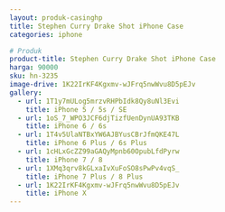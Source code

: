 ```yaml
---
layout: produk-casinghp
title: Stephen Curry Drake Shot iPhone Case
categories: iphone

# Produk
product-title: Stephen Curry Drake Shot iPhone Case
harga: 90000
sku: hn-3235
image-drive: 1K22IrKF4Kgxmv-wJFrq5nwWvu8D5pEJv
gallery:
  - url: 1T1y7mULog5mrzvRHPbIdk8Qy8uNl3Evi
    title: iPhone 5 / 5s / SE
  - url: 1oS_7_WPO3JCF6djTizfUenDynUA93TKB
    title: iPhone 6 / 6s
  - url: 1T4v5UlaNTBxYW6AJBYusCBrJfmQKE47L
    title: iPhone 6 Plus / 6s Plus
  - url: 1cHLxGcZZ99aGAQyMpnb60OpubLfdPyrw
    title: iPhone 7 / 8
  - url: 1XMq3qrv8kGLxaIvXuFoSO8sPwPv4vqS_
    title: iPhone 7 Plus / 8 Plus
  - url: 1K22IrKF4Kgxmv-wJFrq5nwWvu8D5pEJv
    title: iPhone X
---
```

